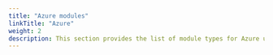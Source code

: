 ```yaml
---
title: "Azure modules"
linkTitle: "Azure"
weight: 2
description: This section provides the list of module types for Azure users to use in Opta configuration files.
---
```

